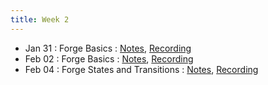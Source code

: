 ```yaml
---
title: Week 2
---
```


- Jan 31 : Forge Basics : [Notes](https://hackmd.io/@lfs/rknbXdwpt), [Recording](https://brown.hosted.panopto.com/Panopto/Pages/Viewer.aspx?id=73def223-f32b-4182-abbd-ae2900f6438b)
- Feb 02 : Forge Basics : [Notes](#), [Recording](#)
- Feb 04 : Forge States and Transitions : [Notes](#), [Recording](#)
